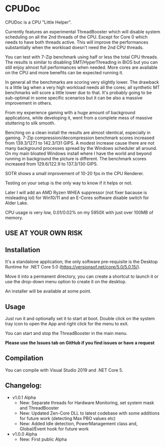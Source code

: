﻿# CPUDoc


CPUDoc is a CPU "Little Helper".

Currently features an experimental ThreadBooster which will disable system scheduling on all the 2nd threads of the CPU.
Except for Core 0 which needs to have both threads active.
This will improve the performances substantially when the workload doesn't need the 2nd CPU threads.

You can test with 7-Zip benchmark using half or less the total CPU threads.
The results is similar to disabling SMT/HyperThreading in BIOS but you can still enjoy almost full performances when needed.
More cores are available on the CPU and more benefits can be expected running it.

In general all the benchmarks are scoring very slightly lower.
The drawback is a little lag when a very high workload needs all the cores; all synthetic MT benchmarks will score a little lower due to that.
It's probably going to be sub-optimal in some specific scenarios but it can be also a massive improvement in others.

From my experience gaming with a huge amount of background applications, while developing it, went from a complete mess of massive stuttering to silk smooth.

Benching on a clean install the results are almost identical, especially in gaming.
7-Zip compression/decompression benchmark scores increased from 139.3/127.1 to 142.3/131 GIPS.
A modest increase cause there are not many background processes spread by the Windows scheduler all around.
On my main bloated Windows install where I have the world and beyond running in background the picture is different.
The benchmark scores increased from 129.6/122.9 to 137.3/130 GIPS.

SOTR shows a small improvement of 10-20 fps in the CPU Renderer.

Testing on your setup is the only way to know if it helps or not.

Later I will add an AMD Ryzen WHEA suppressor (not fixer bacause is misleading lol) for Win10/11 and an E-Cores software disable switch for Alder Lake.

CPU usage is very low, 0.01/0.02% on my 5950X with just over 100MB of memory.


## **USE AT YOUR OWN RISK**


## Installation

It's a standalone application; the only software pre-requisite is the Desktop Runtime for .NET Core 5.0 (https://versionsof.net/core/5.0/5.0.15/).

Move it into a permanent directory, you can create a shortcut to launch it or use the drop-down menu option to create it on the desktop.

An installer will be available at some point.


## Usage

Just run it and optionally set it to start at boot.
Double click on the system tray icon to open the App and right click for the menu to exit.

You can start and stop the ThreadBooster in the main menu.

**Please use the Issues tab on GitHub if you find issues or have a request**


## Compilation

You can compile with Visual Studio 2019 and .NET Core 5.


## Changelog:

- v1.0.1 Alpha
    - New: Separate threads for Hardware Monitoring, set system mask and ThreadBooster
    - New: Updated Zen-Core DLL to latest codebase with some additions for future work (detecting Max PBO values etc)
    - New: Added Idle detection, PowerManagement class and, Global/Event hook for future work
- v1.0.0 Alpha
    - New: First public Alpha